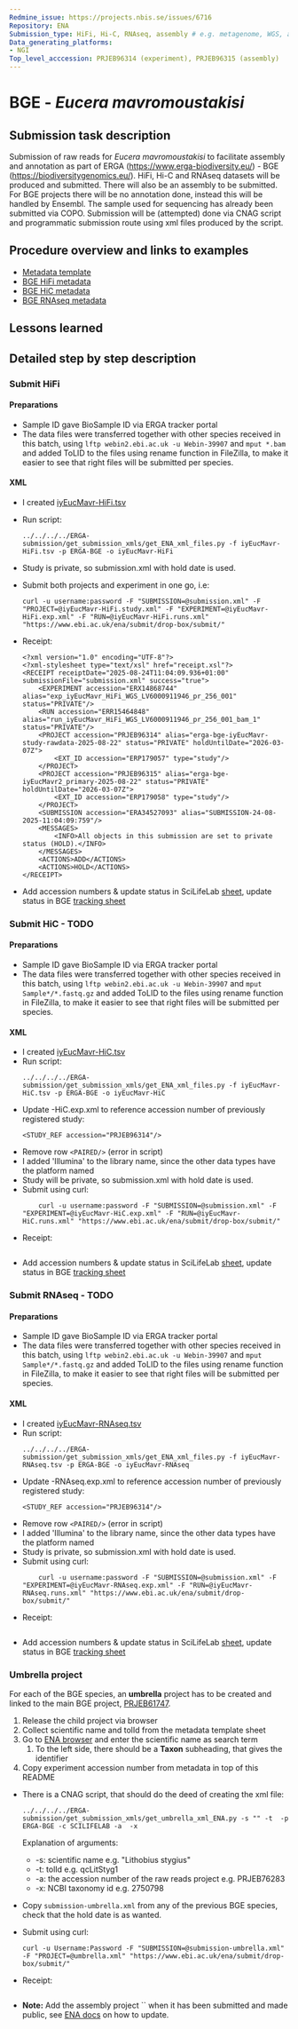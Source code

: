 ```yaml
---
Redmine_issue: https://projects.nbis.se/issues/6716
Repository: ENA
Submission_type: HiFi, Hi-C, RNAseq, assembly # e.g. metagenome, WGS, assembly, - IF RELEVANT
Data_generating_platforms:
- NGI
Top_level_acccession: PRJEB96314 (experiment), PRJEB96315 (assembly)
---
```


# BGE - *Eucera mavromoustakisi*

## Submission task description
Submission of raw reads for *Eucera mavromoustakisi* to facilitate assembly and annotation as part of ERGA (https://www.erga-biodiversity.eu/) - BGE (https://biodiversitygenomics.eu/). HiFi, Hi-C and RNAseq datasets will be produced and submitted. There will also be an assembly to be submitted. For BGE projects there will be no annotation done, instead this will be handled by Ensembl. The sample used for sequencing has already been submitted via COPO.
Submission will be (attempted) done via CNAG script and programmatic submission route using xml files produced by the script.

## Procedure overview and links to examples

* [Metadata template](./data/BGE-Eucera-mavromoustakisi-metadata.xlsx)
* [BGE HiFi metadata](./data/iyEucMavr-HiFi.tsv)
* [BGE HiC metadata](./data/iyEucMavr-HiC.tsv)
* [BGE RNAseq metadata](./data/iyEucMavr-RNAseq.tsv)

## Lessons learned
<!-- What went well? What did not went so well? What would you have done differently? -->

## Detailed step by step description

### Submit HiFi
#### Preparations
* Sample ID gave BioSample ID via ERGA tracker portal
* The data files were transferred together with other species received in this batch, using `lftp webin2.ebi.ac.uk -u Webin-39907` and `mput *.bam` and added ToLID to the files using rename function in FileZilla, to make it easier to see that right files will be submitted per species.
#### XML
* I created [iyEucMavr-HiFi.tsv](./data/iyEucMavr-HiFi.tsv)
* Run script:
    ```
    ../../../../ERGA-submission/get_submission_xmls/get_ENA_xml_files.py -f iyEucMavr-HiFi.tsv -p ERGA-BGE -o iyEucMavr-HiFi
    ```

* Study is private, so submission.xml with hold date is used.

* Submit both projects and experiment in one go, i.e:
    ```
    curl -u username:password -F "SUBMISSION=@submission.xml" -F "PROJECT=@iyEucMavr-HiFi.study.xml" -F "EXPERIMENT=@iyEucMavr-HiFi.exp.xml" -F "RUN=@iyEucMavr-HiFi.runs.xml" "https://www.ebi.ac.uk/ena/submit/drop-box/submit/"
    ```
* Receipt:
    ```
    <?xml version="1.0" encoding="UTF-8"?>
    <?xml-stylesheet type="text/xsl" href="receipt.xsl"?>
    <RECEIPT receiptDate="2025-08-24T11:04:09.936+01:00" submissionFile="submission.xml" success="true">
        <EXPERIMENT accession="ERX14868744" alias="exp_iyEucMavr_HiFi_WGS_LV6000911946_pr_256_001" status="PRIVATE"/>
        <RUN accession="ERR15464848" alias="run_iyEucMavr_HiFi_WGS_LV6000911946_pr_256_001_bam_1" status="PRIVATE"/>
        <PROJECT accession="PRJEB96314" alias="erga-bge-iyEucMavr-study-rawdata-2025-08-22" status="PRIVATE" holdUntilDate="2026-03-07Z">
            <EXT_ID accession="ERP179057" type="study"/>
        </PROJECT>
        <PROJECT accession="PRJEB96315" alias="erga-bge-iyEucMavr2_primary-2025-08-22" status="PRIVATE" holdUntilDate="2026-03-07Z">
            <EXT_ID accession="ERP179058" type="study"/>
        </PROJECT>
        <SUBMISSION accession="ERA34527093" alias="SUBMISSION-24-08-2025-11:04:09:759"/>
        <MESSAGES>
            <INFO>All objects in this submission are set to private status (HOLD).</INFO>
        </MESSAGES>
        <ACTIONS>ADD</ACTIONS>
        <ACTIONS>HOLD</ACTIONS>
    </RECEIPT>    
    ```
* Add accession numbers & update status in SciLifeLab [sheet](https://docs.google.com/spreadsheets/d/1mSuL_qGffscer7G1FaiEOdyR68igscJB0CjDNSCNsvg/), update status in BGE [tracking sheet](https://docs.google.com/spreadsheets/d/1IXEyg-XZfwKOtXBHAyJhJIqkmwHhaMn5uXd8GyXHSpY/)

### Submit HiC - **TODO**
#### Preparations
* Sample ID gave BioSample ID via ERGA tracker portal
* The data files were transferred together with other species received in this batch, using `lftp webin2.ebi.ac.uk -u Webin-39907` and `mput Sample*/*.fastq.gz` and added ToLID to the files using rename function in FileZilla, to make it easier to see that right files will be submitted per species.

#### XML
* I created [iyEucMavr-HiC.tsv](./data/iyEucMavr-HiC.tsv)
* Run script:
    ```
    ../../../../ERGA-submission/get_submission_xmls/get_ENA_xml_files.py -f iyEucMavr-HiC.tsv -p ERGA-BGE -o iyEucMavr-HiC
    ```
* Update -HiC.exp.xml to reference accession number of previously registered study:
    ```
    <STUDY_REF accession="PRJEB96314"/>
    ```
* Remove row `<PAIRED/>` (error in script)
* I added 'Illumina' to the library name, since the other data types have the platform named
* Study will be private, so submission.xml with hold date is used.
* Submit using curl:
    ```
        curl -u username:password -F "SUBMISSION=@submission.xml" -F "EXPERIMENT=@iyEucMavr-HiC.exp.xml" -F "RUN=@iyEucMavr-HiC.runs.xml" "https://www.ebi.ac.uk/ena/submit/drop-box/submit/"
    ```
* Receipt:
    ```

    ```
* Add accession numbers & update status in SciLifeLab [sheet](https://docs.google.com/spreadsheets/d/1mSuL_qGffscer7G1FaiEOdyR68igscJB0CjDNSCNsvg/), update status in BGE [tracking sheet](https://docs.google.com/spreadsheets/d/1IXEyg-XZfwKOtXBHAyJhJIqkmwHhaMn5uXd8GyXHSpY/)

### Submit RNAseq - **TODO**
#### Preparations
* Sample ID gave BioSample ID via ERGA tracker portal
* The data files were transferred together with other species received in this batch, using `lftp webin2.ebi.ac.uk -u Webin-39907` and `mput Sample*/*.fastq.gz` and added ToLID to the files using rename function in FileZilla, to make it easier to see that right files will be submitted per species.

#### XML
* I created [iyEucMavr-RNAseq.tsv](./data/iyEucMavr-RNAseq.tsv)
* Run script:
    ```
    ../../../../ERGA-submission/get_submission_xmls/get_ENA_xml_files.py -f iyEucMavr-RNAseq.tsv -p ERGA-BGE -o iyEucMavr-RNAseq
    ```
* Update -RNAseq.exp.xml to reference accession number of previously registered study:
    ```
    <STUDY_REF accession="PRJEB96314"/>
    ```
* Remove row `<PAIRED/>` (error in script)
* I added 'Illumina' to the library name, since the other data types have the platform named
* Study is private, so submission.xml with hold date is used.
* Submit using curl:
    ```
        curl -u username:password -F "SUBMISSION=@submission.xml" -F "EXPERIMENT=@iyEucMavr-RNAseq.exp.xml" -F "RUN=@iyEucMavr-RNAseq.runs.xml" "https://www.ebi.ac.uk/ena/submit/drop-box/submit/"
    ```
* Receipt:
    ```

    ```
* Add accession numbers & update status in SciLifeLab [sheet](https://docs.google.com/spreadsheets/d/1mSuL_qGffscer7G1FaiEOdyR68igscJB0CjDNSCNsvg/), update status in BGE [tracking sheet](https://docs.google.com/spreadsheets/d/1IXEyg-XZfwKOtXBHAyJhJIqkmwHhaMn5uXd8GyXHSpY/)

### Umbrella project
For each of the BGE species, an **umbrella** project has to be created and linked to the main BGE project, [PRJEB61747](https://www.ebi.ac.uk/ena/browser/view/PRJEB61747).

1. Release the child project via browser
1. Collect scientific name and tolId from the metadata template sheet
1. Go to [ENA browser](https://www.ebi.ac.uk/ena/browser/home) and enter the scientific name as search term
    1. To the left side, there should be a **Taxon** subheading, that gives the identifier
1. Copy experiment accession number from metadata in top of this README
* There is a CNAG script, that should do the deed of creating the xml file:
    ```
    ../../../../ERGA-submission/get_submission_xmls/get_umbrella_xml_ENA.py -s "" -t  -p ERGA-BGE -c SCILIFELAB -a  -x 
    ```
    Explanation of arguments:
    * -s: scientific name e.g. "Lithobius stygius"
    * -t: tolId e.g. qcLitStyg1
    * -a: the accession number of the raw reads project e.g. PRJEB76283
    * -x: NCBI taxonomy id e.g. 2750798

* Copy `submission-umbrella.xml` from any of the previous BGE species, check that the hold date is as wanted.
* Submit using curl:
    ```
    curl -u Username:Password -F "SUBMISSION=@submission-umbrella.xml" -F "PROJECT=@umbrella.xml" "https://www.ebi.ac.uk/ena/submit/drop-box/submit/"
    ```
* Receipt:
    ```
    
    ```
* **Note:** Add the assembly project `` when it has been submitted and made public, see [ENA docs](https://ena-docs.readthedocs.io/en/latest/faq/umbrella.html#adding-children-to-an-umbrella) on how to update.
